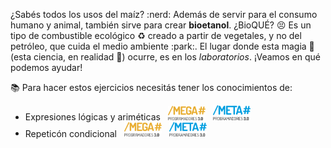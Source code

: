 ¿Sabés todos los usos del maíz? :nerd: Además de servir para el consumo humano y animal, también sirve para crear **bioetanol**. ¿BioQUÉ? :persevere: Es un tipo de combustible ecológico :recycle: creado a partir de vegetales, y no del petróleo, que cuida el medio ambiente :park:. El lugar donde esta magia :crystal_ball: (esta ciencia, en realidad :microscope:) ocurre, es en los _laboratorios_. ¡Veamos en qué podemos ayudar!

:books: Para hacer estos ejercicios necesitás tener los conocimientos de:

* Expresiones lógicas y ariméticas &nbsp; [<img src="https://raw.githubusercontent.com/MumukiProject/mumuki-guia-gobstones-ciudad-de-san-luis-secundaria/master/assets/mega_sanluis_1574865841808.png" alt="mega_sanluis_1574865841808.png" width="60px" height="auto">](https://mumuki.io/secundaria.sanluis/lessons/40-fundamentos-expresiones) &nbsp; [<img src="https://raw.githubusercontent.com/MumukiProject/mumuki-guia-gobstones-ciudad-de-san-luis-secundaria/master/assets/meta_sanluis_1574865884490.png" alt="meta_sanluis_1574865884490.png" width="60px" height="auto">](https://mumuki.io/sanluis/lessons/40-fundamentos-expresiones)
* Repeticón condicional &nbsp; [<img src="https://raw.githubusercontent.com/MumukiProject/mumuki-guia-gobstones-ciudad-de-san-luis-secundaria/master/assets/mega_sanluis_1574865841808.png" alt="mega_sanluis_1574865841808.png" width="60px" height="auto">](https://mumuki.io/secundaria.sanluis/lessons/43-fundamentos-repeticion-condicional) &nbsp; [<img src="https://raw.githubusercontent.com/MumukiProject/mumuki-guia-gobstones-ciudad-de-san-luis-secundaria/master/assets/meta_sanluis_1574865884490.png" alt="meta_sanluis_1574865884490.png" width="60px" height="auto">](https://mumuki.io/sanluis/lessons/43-fundamentos-repeticion-condicional)